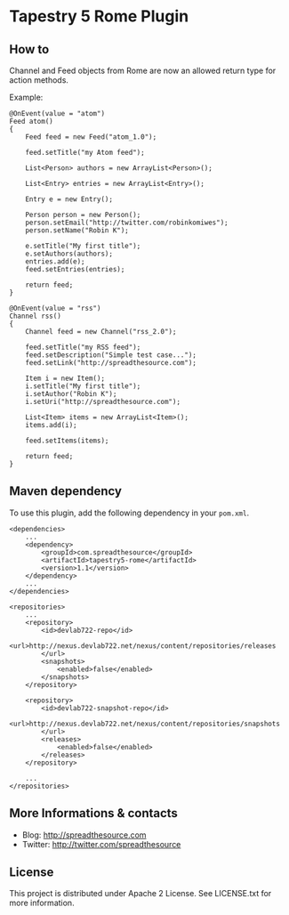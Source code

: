 # Tapestry 5 Rome Plugin

## How to

Channel and Feed objects from Rome are now an allowed return type for action methods.

Example:

	@OnEvent(value = "atom")
    Feed atom()
    {
        Feed feed = new Feed("atom_1.0");

        feed.setTitle("my Atom feed");

        List<Person> authors = new ArrayList<Person>();

        List<Entry> entries = new ArrayList<Entry>();

        Entry e = new Entry();

        Person person = new Person();
        person.setEmail("http://twitter.com/robinkomiwes");
        person.setName("Robin K");

        e.setTitle("My first title");
        e.setAuthors(authors);
        entries.add(e);
        feed.setEntries(entries);

        return feed;
    }

    @OnEvent(value = "rss")
    Channel rss()
    {
        Channel feed = new Channel("rss_2.0");

        feed.setTitle("my RSS feed");
        feed.setDescription("Simple test case...");
        feed.setLink("http://spreadthesource.com");

        Item i = new Item();
        i.setTitle("My first title");
        i.setAuthor("Robin K");
        i.setUri("http://spreadthesource.com");

        List<Item> items = new ArrayList<Item>();
        items.add(i);

        feed.setItems(items);

        return feed;
    }

## Maven dependency

To use this plugin, add the following dependency in your `pom.xml`.

	<dependencies>
		...
		<dependency>
			<groupId>com.spreadthesource</groupId>
			<artifactId>tapestry5-rome</artifactId>
			<version>1.1</version>
		</dependency>
		...
	</dependencies>
	
	<repositories>
		...
		<repository>
			<id>devlab722-repo</id>
			<url>http://nexus.devlab722.net/nexus/content/repositories/releases
			</url>
			<snapshots>
				<enabled>false</enabled>
			</snapshots>
		</repository>

		<repository>
			<id>devlab722-snapshot-repo</id>
			<url>http://nexus.devlab722.net/nexus/content/repositories/snapshots
			</url>
			<releases>
				<enabled>false</enabled>
			</releases>
		</repository>
		
		...
	</repositories>

## More Informations & contacts

* Blog: http://spreadthesource.com
* Twitter: http://twitter.com/spreadthesource


## License

This project is distributed under Apache 2 License. See LICENSE.txt for more information.

